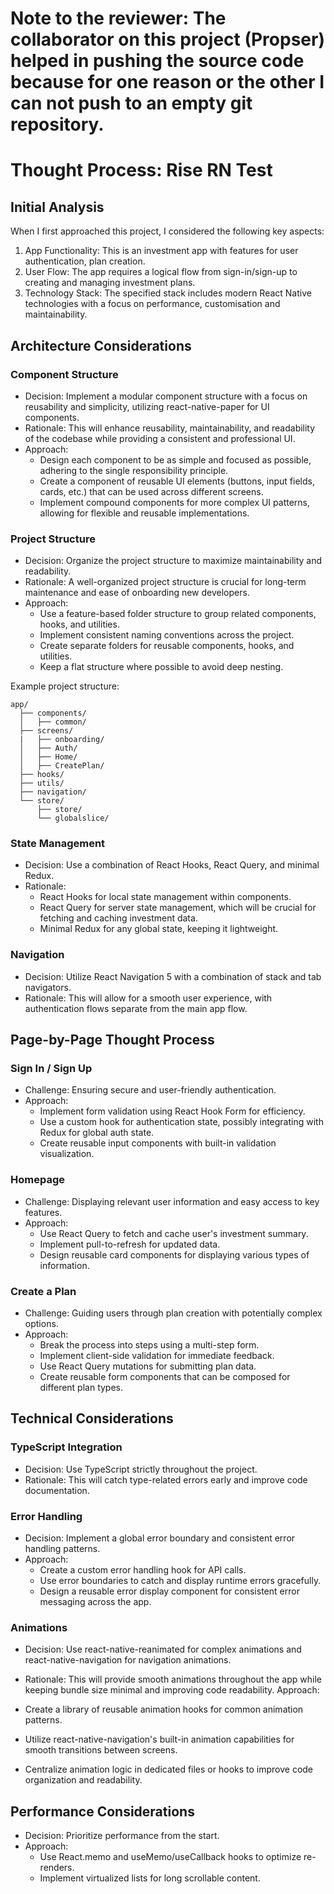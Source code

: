 # Note to the reviewer: The collaborator on this project (Propser) helped in pushing the source code because for one reason or the other I can not push to an empty git repository.

# Thought Process: Rise RN Test

## Initial Analysis

When I first approached this project, I considered the following key aspects:

1. App Functionality: This is an investment app with features for user authentication, plan creation.
2. User Flow: The app requires a logical flow from sign-in/sign-up to creating and managing investment plans.
3. Technology Stack: The specified stack includes modern React Native technologies with a focus on performance, customisation and maintainability.

## Architecture Considerations

### Component Structure
- Decision: Implement a modular component structure with a focus on reusability and simplicity, utilizing react-native-paper for UI components.
- Rationale: This will enhance reusability, maintainability, and readability of the codebase while providing a consistent and professional UI. 
- Approach:
  - Design each component to be as simple and focused as possible, adhering to the single responsibility principle.
  - Create a component of reusable UI elements (buttons, input fields, cards, etc.) that can be used across different screens.
  - Implement compound components for more complex UI patterns, allowing for flexible and reusable implementations.

### Project Structure
- Decision: Organize the project structure to maximize maintainability and readability.
- Rationale: A well-organized project structure is crucial for long-term maintenance and ease of onboarding new developers.
- Approach:
  - Use a feature-based folder structure to group related components, hooks, and utilities.
  - Implement consistent naming conventions across the project.
  - Create separate folders for reusable components, hooks, and utilities.
  - Keep a flat structure where possible to avoid deep nesting.

Example project structure:
```
app/
  ├── components/
  │   ├── common/
  ├── screens/
  |   ├── onboarding/
  │   ├── Auth/
  │   ├── Home/
  │   ├── CreatePlan/
  ├── hooks/
  ├── utils/
  ├── navigation/
  └── store/
      ├── store/
      └── globalslice/
```

### State Management
- Decision: Use a combination of React Hooks, React Query, and minimal Redux.
- Rationale: 
  - React Hooks for local state management within components.
  - React Query for server state management, which will be crucial for fetching and caching investment data.
  - Minimal Redux for any global state, keeping it lightweight.

### Navigation
- Decision: Utilize React Navigation 5 with a combination of stack and tab navigators.
- Rationale: This will allow for a smooth user experience, with authentication flows separate from the main app flow.

## Page-by-Page Thought Process

### Sign In / Sign Up
- Challenge: Ensuring secure and user-friendly authentication.
- Approach: 
  - Implement form validation using React Hook Form for efficiency.
  - Use a custom hook for authentication state, possibly integrating with Redux for global auth state.
  - Create reusable input components with built-in validation visualization.

### Homepage
- Challenge: Displaying relevant user information and easy access to key features.
- Approach:
  - Use React Query to fetch and cache user's investment summary.
  - Implement pull-to-refresh for updated data.
  - Design reusable card components for displaying various types of information.

### Create a Plan
- Challenge: Guiding users through plan creation with potentially complex options.
- Approach:
  - Break the process into steps using a multi-step form.
  - Implement client-side validation for immediate feedback.
  - Use React Query mutations for submitting plan data.
  - Create reusable form components that can be composed for different plan types.

## Technical Considerations

### TypeScript Integration
- Decision: Use TypeScript strictly throughout the project.
- Rationale: This will catch type-related errors early and improve code documentation.

### Error Handling
- Decision: Implement a global error boundary and consistent error handling patterns.
- Approach:
  - Create a custom error handling hook for API calls.
  - Use error boundaries to catch and display runtime errors gracefully.
  - Design a reusable error display component for consistent error messaging across the app.

### Animations
- Decision: Use react-native-reanimated for complex animations and react-native-navigation for navigation animations.
- Rationale: This will provide smooth animations throughout the app while keeping bundle size minimal and improving code readability.
Approach:

- Create a library of reusable animation hooks for common animation patterns.
- Utilize react-native-navigation's built-in animation capabilities for smooth transitions between screens.
- Centralize animation logic in dedicated files or hooks to improve code organization and readability.


## Performance Considerations

- Decision: Prioritize performance from the start.
- Approach:
  - Use React.memo and useMemo/useCallback hooks to optimize re-renders.
  - Implement virtualized lists for long scrollable content.

